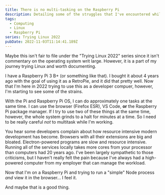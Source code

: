 ```yaml
---
title: There is no multi-tasking on the Raspberry Pi
description: Detailing some of the struggles that I've encountered while trying to do front-end development  on a Raspberry Pi. 
tags:
  - Computing
  - Linux
  - Raspberry Pi
series: Trying Linux 2022
pubDate: 2022-11-03T11:14:41.189Z
---
```


Maybe this isn't fair to file under the "Trying Linux 2022" series since it isn't commentary on the operating system writ large. However, it is a part of my journey trying Linux and worth documenting.

I have a Raspberry Pi 3 B+ (or something like that). I bought it about 4 years ago with the goal of using it as a RetroPie, and it did that pretty well. Now that I'm here in 2022 trying to use this as a developer compuer, however, I'm starting to see some of the strains.

With the Pi and Raspberry Pi OS, I can do approximately one tasks at the same time. I can use the browser (Firefox ESR), VS Code, **or** the Raspberry Pi package manager. If I try to use two of these things at the same time, however, the whole system grinds to a halt for minutes at a time. So I need to be really careful _not_ to multitask while I'm working.

You hear some developers complain about how resource intensive modern development has become. Browsers with all their extensions are big and bloated. Electron-powered programs are slow and resource intensive. Running all of the services locally takes more cores from your processor than computers had 20 years ago. I've been largely sympathetic to those criticisms, but I haven't really felt the pain because I've always had a high-powered computer from my employer that can manage the workload.

Now that I'm on a Raspberry Pi and trying to run a "simple" Node process _and_ view it in the browser... I feel it.

And maybe that is a good thing.
